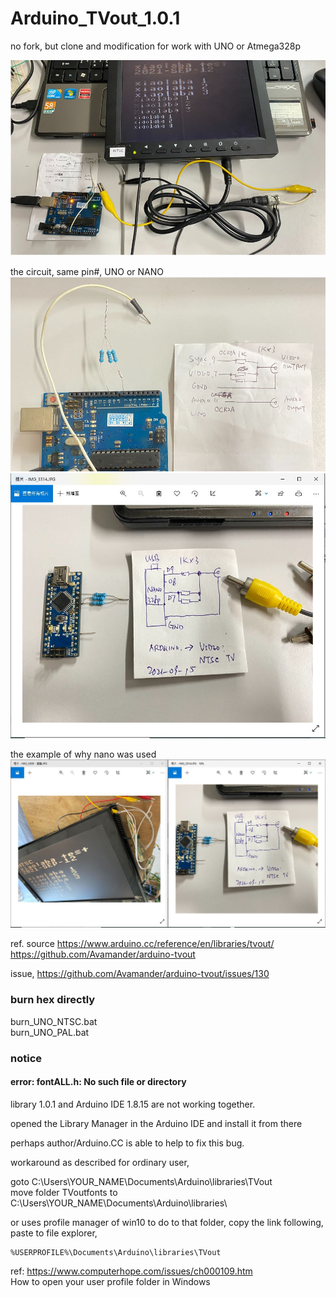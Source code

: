 # Arduino_TVout_1.0.1  
no fork, but clone and modification for work with UNO or Atmega328p  

![Arduino_TVout_xiaolaba.JPG](Arduino_TVout_xiaolaba.JPG)  

the circuit, same pin#, UNO or NANO    
![Arduino_TVout_xiaolaba_circuit.JPG](Arduino_TVout_xiaolaba_circuit.JPG)   
![Arduino_TVout_xiaolaba_circuit2.JPG](Arduino_TVout_xiaolaba_circuit2.JPG)  

the example of why nano was used  
![nano_more_easy_for_tv_troubles_shoot.JPG](nano_more_easy_for_tv_troubles_shoot.JPG)  




ref. source
https://www.arduino.cc/reference/en/libraries/tvout/  
https://github.com/Avamander/arduino-tvout  

issue, https://github.com/Avamander/arduino-tvout/issues/130


### burn hex directly
burn_UNO_NTSC.bat  
burn_UNO_PAL.bat  


### notice

#### error: fontALL.h: No such file or directory

library 1.0.1 and Arduino IDE 1.8.15 are not working together.  

opened the Library Manager in the Arduino IDE and install it from there  

perhaps author/Arduino.CC is able to help to fix this bug.  

workaround as described for ordinary user,  

goto C:\Users\YOUR_NAME\Documents\Arduino\libraries\TVout  
move folder TVoutfonts to C:\Users\YOUR_NAME\Documents\Arduino\libraries\  

or uses profile manager of win10 to do to that folder, copy the link following, paste to file explorer,    

```
%USERPROFILE%\Documents\Arduino\libraries\TVout  
```
ref: https://www.computerhope.com/issues/ch000109.htm  
How to open your user profile folder in Windows  

